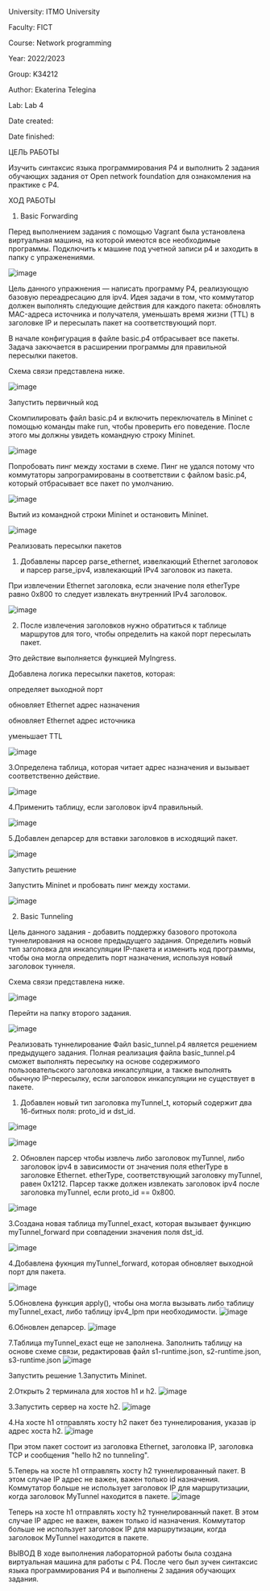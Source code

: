 University: ITMO University

Faculty: FICT

Course: Network programming

Year: 2022/2023

Group: K34212

Author: Ekaterina Telegina

Lab: Lab 4

Date created:

Date finished:

ЦЕЛЬ РАБОТЫ

Изучить синтаксис языка программирования P4 и выполнить 2 задания обучающих задания от Open network foundation для ознакомления на практике с P4.

ХОД РАБОТЫ

1. Basic Forwarding

Перед выполнением задания с помощью Vagrant была установлена виртуальная машина, на которой имеются все необходимые программы. 
Подключить к машине под учетной записи p4 и заходить в папку с упраженениями.

![image](https://user-images.githubusercontent.com/53398280/207095078-e153ee0f-f055-4d4d-86bb-a24aaf0443d2.png)

Цель данного упражнения — написать программу P4, реализующую базовую переадресацию для ipv4. Идея задачи в том, 
что коммутатор должен выполнять следующие действия для каждого пакета: обновлять MAC-адреса источника и получателя, 
уменьшать время жизни (TTL) в заголовке IP и пересылать пакет на соответствующий порт.

В начале конфигурация в файле basic.p4 отбрасывает все пакеты. Задача закючается в расширении программы для правильной пересылки пакетов.

Схема связи представлена ниже.

![image](https://user-images.githubusercontent.com/53398280/207095172-1a6dfcac-55ad-4841-a2d4-e6ce243cd67f.png)


Запустить первичный код

Скомпилировать файл basic.p4 и включить переключатель в Mininet с помощью команды make run, чтобы проверить его поведение. 
После этого мы должны увидеть командную строку Mininet.

![image](https://user-images.githubusercontent.com/53398280/207095224-4fd6849f-53ad-4d7b-8f88-2ee835f30705.png)


Попробовать пинг между хостами в схеме. Пинг не удался потому что коммутаторы запрограмированы в соответствии с файлом basic.p4, 
который отбрасывает все пакет по умолчанию.

![image](https://user-images.githubusercontent.com/53398280/207095282-e414d22f-668f-4ba6-a82e-7b1cc179de87.png)

Вытий из командной строки Mininet и остановить Mininet.

![image](https://user-images.githubusercontent.com/53398280/207095543-9db81d1e-69c9-453e-a4e7-0cfc2bdbbe7a.png)

Реализовать пересылки пакетов

   1. Добавлены парсер parse_ethernet, извелкающий Ethernet заголовок и парсер parse_ipv4, извлекающий IPv4 заголовок из пакета.

При извлечении Ethernet заголовка, если значение поля etherType равно 0x800 то следует извлекать внутренний IPv4 заголовок.

![image](https://user-images.githubusercontent.com/53398280/207095946-02baf533-8af0-4e5b-b278-5fce40d26dd3.png)


   2. После извлечения заголовков нужно обратиться к таблице маршрутов для того, чтобы определить на какой порт пересылать пакет. 

Это действие выполняется функцией MyIngress.


Добавлена логика пересылки пакетов, которая:

определяет выходной порт

обновляет Ethernet адрес назначения

обновляет Ethernet адрес источника

уменьшает TTL

![image](https://user-images.githubusercontent.com/53398280/207096095-e1c7b408-35ef-444f-af84-f12e714e9ce3.png)


   3.Определена таблица, которая читает адрес назначения и вызывает соответственно действие.

![image](https://user-images.githubusercontent.com/53398280/207096201-a52a8ca4-dab4-4bb7-8c49-72b91475cccd.png)

   4.Применить таблицу, если заголовок ipv4 правильный.

![image](https://user-images.githubusercontent.com/53398280/207096279-1e9a37b1-421e-4399-9717-fd97bf5ce2c9.png)


   5.Добавлен депарсер для вставки заголовков в исходящий пакет.

![image](https://user-images.githubusercontent.com/53398280/207096355-02b41dce-f1da-4cff-89c2-dfaad4e8c73a.png)

Запустить решение

Запустить Mininet и пробовать пинг между хостами.

![image](https://user-images.githubusercontent.com/53398280/207096727-2dd5f144-2678-4216-96fd-eff4230c660a.png)


2. Basic Tunneling

Цель данного задания - добавить поддержку базового протокола туннелирования на основе предыдущего задания. 
Определить новый тип заголовка для инкапсуляции IP-пакета и изменить код программы, 
чтобы она могла определить порт назначения, используя новый заголовок туннеля.

Схема связи представлена ниже. 

![image](https://user-images.githubusercontent.com/53398280/207096808-ac361aeb-df2f-4b58-af52-6b4c6ea2e12a.png)


Перейти на папку второго задания.

![image](https://user-images.githubusercontent.com/53398280/207096843-e6a3c284-3b49-44f1-9962-1ee83fb47c69.png)

Реализовать туннелирование
Файл basic_tunnel.p4 является решением предыдущего задания. Полная реализация файла basic_tunnel.p4 сможет 
выполнять пересылку на основе содержимого пользовательского заголовка инкапсуляции, а также выполнять обычную IP-пересылку, 
если заголовок инкапсуляции не существует в пакете.

   1. Добавлен новый тип заголовка myTunnel_t, который содержит два 16-битных поля: proto_id и dst_id.

![image](https://user-images.githubusercontent.com/53398280/207097028-3a63b84e-de3f-4307-8017-63cc9ec83b0c.png)

![image](https://user-images.githubusercontent.com/53398280/207097084-51ad3c94-ee30-4daf-8fee-ad14670c51cb.png)


  2. Обновлен парсер чтобы извлечь либо заголовок myTunnel, либо заголовок ipv4 
в зависимости от значения поля etherType в заголовке Ethernet. etherType, соответствующий заголовку myTunnel, 
равен 0x1212. Парсер также должен извлекать заголовок ipv4 после заголовка myTunnel, если proto_id == 0x800.

![image](https://user-images.githubusercontent.com/53398280/207097171-cb61c4b0-4088-40ae-90c3-88851bacc77f.png)


  3.Создана новая таблица myTunnel_exact, которая вызывает функцию myTunnel_forward при совпадении значения поля dst_id.

![image](https://user-images.githubusercontent.com/53398280/207099373-c2c33579-d8a4-43cf-98dd-c6938c87e957.png)


  4.Добавлена фукнция myTunnel_forward, которая обновляет выходной порт для пакета.

![image](https://user-images.githubusercontent.com/53398280/207099463-ffe4de51-a08e-4d3e-8e68-ccc95dbd95f9.png)


  5.Обновлена функция apply(), чтобы она могла вызывать либо таблицу myTunnel_exact, либо таблицу ipv4_lpm при необходимости.
![image](https://user-images.githubusercontent.com/53398280/207099537-9f70d420-fcc3-4489-b903-4485418f799f.png)


  6.Обновлен депарсер.
![image](https://user-images.githubusercontent.com/53398280/207099615-4f7e0bbd-dc88-4707-b5ca-b6fc29fc6c9f.png)

  7.Таблица myTunnel_exact еще не заполнена. Заполнить таблицу на основе схеме связи, редактировав файл s1-runtime.json, s2-runtime.json, s3-runtime.json
![image](https://user-images.githubusercontent.com/53398280/207099673-c0ad0263-de6d-49b5-a7f6-9a8cacc3d1e2.png)


Запустить решение
1.Запустить Mininet.

2.Открыть 2 терминала для хостов h1 и h2.
![image](https://user-images.githubusercontent.com/53398280/207099772-7bcd8a63-9d91-46dd-9fc3-02e00e5c46b8.png)


3.Запустить сервер на хосте h2.
![image](https://user-images.githubusercontent.com/53398280/207099828-0ae7a246-44ce-4a6b-8d7c-c92cb587268c.png)


4.На хосте h1 отправлять хосту h2 пакет без туннелирования, указав ip адрес хоста h2.
![image](https://user-images.githubusercontent.com/53398280/207099879-ce8b5d9d-f0f8-4538-8210-87cb8378800a.png)

При этом пакет состоит из заголовка Ethernet, заголовка IP, заголовка TCP и сообщения "hello h2 no tunneling".

5.Теперь на хосте h1 отправлять хосту h2 туннелированный пакет. В этом случае IP адрес не важен, важен только id назначения. 
Коммутатор больше не использует заголовок IP для маршрутизации, когда заголовок MyTunnel находится в пакете.
![image](https://user-images.githubusercontent.com/53398280/207099983-a3838a6f-5eae-4103-9dcc-db3dcf7b6a0f.png)

Теперь на хосте h1 отправлять хосту h2 туннелированный пакет. В этом случае IP адрес не важен, важен только id назначения. Коммутатор больше не использует заголовок IP для маршрутизации, когда заголовок MyTunnel находится в пакете.

ВЫВОД
В ходе выполнения лабораторной работы была создана виртуальная машина для работы с P4. После чего был зучен синтаксис языка программирования P4 и выполнены 2 задания обучающих задания.
